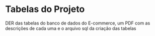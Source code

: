 # Tabelas do Projeto

 DER das tabelas do banco de dados do E-commerce, um PDF com as descrições de cada uma  e o arquivo sql da criação das tabelas
